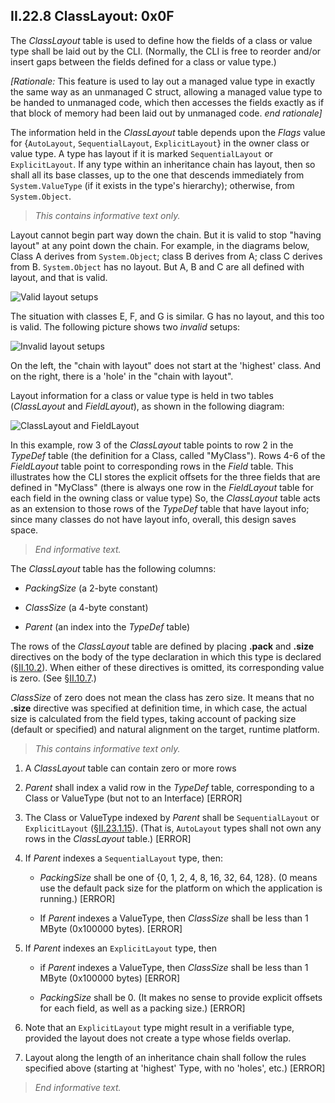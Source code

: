 ## II.22.8 ClassLayout: 0x0F

The _ClassLayout_ table is used to define how the fields of a class or value type shall be laid out by the CLI. (Normally, the CLI is free to reorder and/or insert gaps between the fields defined for a class or value type.)

_[Rationale:_ This feature is used to lay out a managed value type in exactly the same way as an unmanaged C struct, allowing a managed value type to be handed to unmanaged code, which then accesses the fields exactly as if that block of memory had been laid out by unmanaged code. _end rationale]_

The information held in the _ClassLayout_ table depends upon the _Flags_ value for {`AutoLayout`, `SequentialLayout`, `ExplicitLayout`} in the owner class or value type. A type has layout if it is marked `SequentialLayout` or `ExplicitLayout`. If any type within an inheritance chain has layout, then so shall all its base classes, up to the one that descends immediately from `System.ValueType` (if it exists in the type's hierarchy); otherwise, from `System.Object`.

> _This contains informative text only._

Layout cannot begin part way down the chain. But it is valid to stop "having layout" at any point down the chain. For example, in the diagrams below, Class A derives from `System.Object`; class B derives from A; class C derives from B. `System.Object` has no layout. But A, B and C are all defined with layout, and that is valid.

 ![Valid layout setups](ii.22.8-classlayout-figure-1.png)

The situation with classes E, F, and G is similar.  G has no layout, and this too is valid. The following picture shows two *invalid* setups: 

 ![Invalid layout setups](ii.22.8-classlayout-figure-2.png)

On the left, the "chain with layout" does not start at the 'highest' class.  And on the right, there is a 'hole' in the "chain with layout".

Layout information for a class or value type is held in two tables (*ClassLayout* and *FieldLayout*), as shown in the following diagram:

 ![ClassLayout and FieldLayout](ii.22.8-classlayout-figure-3.png)

In this example, row 3 of the _ClassLayout_ table points to row 2 in the _TypeDef_ table (the definition for a Class, called "MyClass"). Rows 4-6 of the _FieldLayout_ table point to corresponding rows in the _Field_ table. This illustrates how the CLI stores the explicit offsets for the three fields that are defined in "MyClass" (there is always one row in the _FieldLayout_ table for each field in the owning class or value type) So, the _ClassLayout_ table acts as an extension to those rows of the _TypeDef_ table that have layout info; since many classes do not have layout info, overall, this design saves space.

> _End informative text._

The _ClassLayout_ table has the following columns:

 * _PackingSize_ (a 2-byte constant)

 * _ClassSize_ (a 4-byte constant)

 * _Parent_ (an index into the _TypeDef_ table)

The rows of the _ClassLayout_ table are defined by placing **.pack** and **.size** directives on the body of the type declaration in which this type is declared (§[II.10.2](ii.10.2-body-of-a-type-definition.md)). When either of these directives is omitted, its corresponding value is zero. (See §[II.10.7](ii.10.7-controlling-instance-layout.md).)

_ClassSize_ of zero does not mean the class has zero size. It means that no **.size** directive was specified at definition time, in which case, the actual size is calculated from the field types, taking account of packing size (default or specified) and natural alignment on the target, runtime platform.

> _This contains informative text only._

 1. A _ClassLayout_ table can contain zero or more rows

 2. _Parent_ shall index a valid row in the _TypeDef_ table, corresponding to a Class or ValueType (but not to an Interface) \[ERROR\]

 3. The Class or ValueType indexed by _Parent_ shall be `SequentialLayout` or `ExplicitLayout` (§[II.23.1.15](ii.23.1.15-flags-for-types-typeattributes.md)). (That is, `AutoLayout` types shall not own any rows in the _ClassLayout_ table.) \[ERROR\]

 4. If _Parent_ indexes a `SequentialLayout` type, then:

    * _PackingSize_ shall be one of {0, 1, 2, 4, 8, 16, 32, 64, 128}. (0 means use the default pack size for the platform on which the application is running.) \[ERROR\]

    * If _Parent_ indexes a ValueType, then _ClassSize_ shall be less than 1 MByte (0x100000 bytes). \[ERROR\]

 5. If _Parent_ indexes an `ExplicitLayout` type, then

    * if _Parent_ indexes a ValueType, then _ClassSize_ shall be less than 1 MByte (0x100000 bytes) \[ERROR\]

    * _PackingSize_ shall be 0. (It makes no sense to provide explicit offsets for each field, as well as a packing size.) \[ERROR\]

 6. Note that an `ExplicitLayout` type might result in a verifiable type, provided the layout does not create a type whose fields overlap.

 7. Layout along the length of an inheritance chain shall follow the rules specified above (starting at 'highest' Type, with no 'holes', etc.) \[ERROR\]

> _End informative text._
